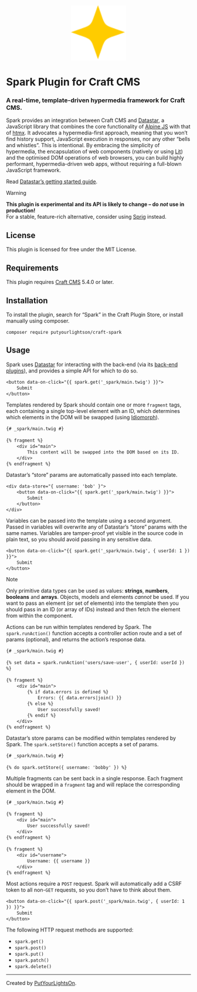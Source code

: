 <p align="center"><img width="150" src="https://raw.githubusercontent.com/putyourlightson/craft-spark/refs/heads/develop/src/icon.svg?token=GHSAT0AAAAAABUEIQTWQHGWPSK4IG7LEOUWZYMBAMQ"></p>

# Spark Plugin for Craft CMS

### A real-time, template-driven hypermedia framework for Craft CMS.

Spark provides an integration between Craft CMS and [Datastar](https://data-star.dev), a JavaScript library that combines the core functionality of [Alpine JS](https://alpinejs.dev/) with that of [htmx](https://htmx.org/). It advocates a hypermedia-first approach, meaning that you won’t find history support, JavaScript execution in responses, nor any other “bells and whistles”. This is intentional. By embracing the simplicity of hypermedia, the encapsulation of web components (natively or using [Lit](https://lit.dev/)) and the optimised DOM operations of web browsers, you can build highly performant, hypermedia-driven web apps, without requiring a full-blown JavaScript framework.

Read [Datastar’s getting started guide](https://data-star.dev/guide/getting_started).

> [!WARNING]  
> **This plugin is experimental and its API is likely to change – do _not_ use in production!**  
> For a stable, feature-rich alternative, consider using [Sprig](https://putyourlightson.com/sprig) instead.

## License

This plugin is licensed for free under the MIT License.

## Requirements

This plugin requires [Craft CMS](https://craftcms.com/) 5.4.0 or later.

## Installation

To install the plugin, search for “Spark” in the Craft Plugin Store, or install manually using composer.

```shell
composer require putyourlightson/craft-spark
```

## Usage

Spark uses [Datastar](https://data-star.dev) for interacting with the back-end (via its [back-end plugins](https://data-star.dev/reference/plugins_backend)), and provides a simple API for which to do so.

```twig
<button data-on-click="{{ spark.get('_spark/main.twig') }}">
    Submit
</button>
```

Templates rendered by Spark should contain one or more `fragment` tags, each containing a single top-level element with an ID, which determines which elements in the DOM will be swapped (using [Idiomorph](https://github.com/bigskysoftware/idiomorph)).

```twig
{# _spark/main.twig #}

{% fragment %}
    <div id="main">
        This content will be swapped into the DOM based on its ID.
    </div>
{% endfragment %}
```

Datastar’s “store” params are automatically passed into each template.

```twig
<div data-store="{ username: 'bob' }">
    <button data-on-click="{{ spark.get('_spark/main.twig') }}">
        Submit
    </button>
</div>
```

Variables can be passed into the template using a second argument. Passed in variables will overwrite any of Datastar’s “store” params with the same names. Variables are tamper-proof yet visible in the source code in plain text, so you should avoid passing in any sensitive data.

```twig
<button data-on-click="{{ spark.get('_spark/main.twig', { userId: 1 }) }}">
    Submit
</button>
```

> [!NOTE]  
> Only primitive data types can be used as values: **strings**, **numbers**, **booleans** and **arrays**. Objects, models and elements _cannot_ be used. If you want to pass an element (or set of elements) into the template then you should pass in an ID (or array of IDs) instead and then fetch the element from within the component.

Actions can be run within templates rendered by Spark. The `spark.runAction()` function accepts a controller action route and a set of params (optional), and returns the action’s response data.

```twig
{# _spark/main.twig #}

{% set data = spark.runAction('users/save-user', { userId: userId }) %}

{% fragment %}
    <div id="main">
        {% if data.errors is defined %}
            Errors: {{ data.errors|join() }}
        {% else %}
            User successfully saved!
        {% endif %}
    </div>
{% endfragment %}
```

Datastar’s store params can be modified within templates rendered by Spark. The `spark.setStore()` function accepts a set of params.

```twig
{# _spark/main.twig #}

{% do spark.setStore({ username: 'bobby' }) %}
```

Multiple fragments can be sent back in a single response. Each fragment should be wrapped in a `fragment` tag and will replace the corresponding element in the DOM.

```twig
{# _spark/main.twig #}

{% fragment %}
    <div id="main">
        User successfully saved!
    </div>
{% endfragment %}

{% fragment %}
    <div id="username">
        Username: {{ username }}
    </div>
{% endfragment %}
```

Most actions require a `POST` request. Spark will automatically add a CSRF token to all non-`GET` requests, so you don’t have to think about them.

```twig
<button data-on-click="{{ spark.post('_spark/main.twig', { userId: 1 }) }}">
    Submit
</button>
```

The following HTTP request methods are supported:

- `spark.get()`
- `spark.post()`
- `spark.put()`
- `spark.patch()`
- `spark.delete()`

---

Created by [PutYourLightsOn](https://putyourlightson.com/).
